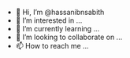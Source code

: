 - 👋 Hi, I’m @hassanibnsabith
- 👀 I’m interested in ...
- 🌱 I’m currently learning ...
- 💞️ I’m looking to collaborate on ...
- 📫 How to reach me ...

<!---
hassanibnsabith/hassanibnsabith is a ✨ special ✨ repository because its `README.md` (this file) appears on your GitHub profile.
You can click the Preview link to take a look at your changes.
--->
